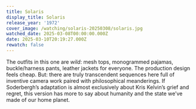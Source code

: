 ```yaml
---
title: Solaris
display_title: Solaris
release_year: '1972'
cover_image: /watching/solaris-20250308/solaris.jpg
watched_date: 2025-03-08T00:00:00.000Z
date: 2025-03-10T20:19:27.000Z
rewatch: false
---
```

The outfits in this one are _wild_: mesh tops, monogrammed pajamas, buckle/harness pants, leather jackets for everyone. The production design feels cheap. But: there are truly transcendent sequences here full of inventive camera work paired with philosophical meanderings. If Soderbergh’s adaptation is almost exclusively about Kris Kelvin’s grief and regret, this version has more to say about humanity and the state we’ve made of our home planet.
